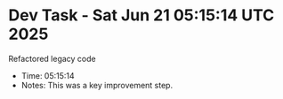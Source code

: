 # Dev Task - Sat Jun 21 05:15:14 UTC 2025
Refactored legacy code
- Time: 05:15:14
- Notes: This was a key improvement step.
